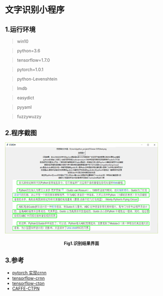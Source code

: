 # 文字识别小程序

## 1.运行环境
>win10

>python=3.6

>tensorflow=1.7.0

>pytorch=1.0.1

>python-Levenshtein

>lmdb 

>easydict

>pyyaml

>fuzzywuzzy

## 2.程序截图


<div align=center><img width="600" height="300" src="https://github.com/DQ0408/Chinese-OCR/blob/master/result.png"/></div>

#### <div align=center> Fig1.识别结果界面 </div>


## 3.参考

- [pytorch 实现crnn](https://github.com/meijieru/crnn.pytorch.git)    
- [tensorflow-crnn](https://github.com/ilovin/lstm_ctc_ocr)
- [tensorflow-ctpn](https://github.com/eragonruan/text-detection-ctpn )
- [CAFFE-CTPN](https://github.com/tianzhi0549/CTPN)
